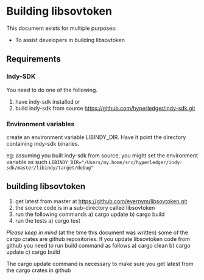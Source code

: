 # Building libsovtoken
This document exists for multiple purposes:
* To assist developers in building libsovtoken

## Requirements

### Indy-SDK
You need to do one of the following.
1) have indy-sdk installed or
2) build indy-sdk from source https://github.com/hyperledger/indy-sdk.git

### Environment variables
create an environment variable LIBINDY_DIR.   Have it point the directory containing indy-sdk binaries.

eg:  assuming you built indy-sdk from source, you might set the environment variable as such
```LIBINDY_DIR="/Users/my.home/src/hyperledger/indy-sdk/master/libindy/target/debug"```


## building libsovtoken
1) get latest from master at https://github.com/evernym/libsovtoken.git
2) the source code is in a sub-directory called libsovtoken
3) run the following commands
   a) cargo update
   b) cargo build
4) run the tests
   a) cargo test

*Please keep in mind* (at the time this document was written) some of the cargo crates are github repositories.
If you update libsovtoken code from github you need to run build command as follows
   a) cargo clean
   b) cargo update
   c) cargo build

The cargo update command is necessary to make sure you get latest from the cargo crates in github






